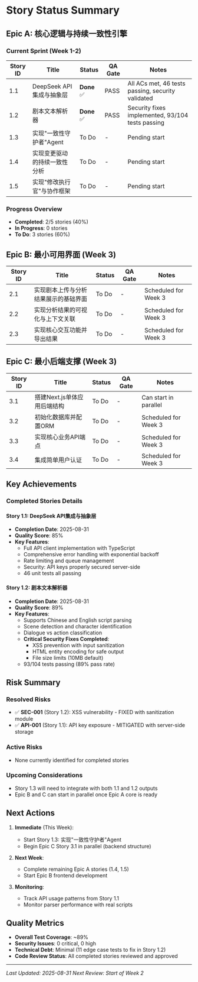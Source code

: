 # Story Status Summary

## Epic A: 核心逻辑与持续一致性引擎

### Current Sprint (Week 1-2)

| Story ID | Title | Status | QA Gate | Notes |
|----------|-------|--------|---------|-------|
| 1.1 | DeepSeek API集成与抽象层 | **Done** ✅ | PASS | All ACs met, 46 tests passing, security validated |
| 1.2 | 剧本文本解析器 | **Done** ✅ | PASS | Security fixes implemented, 93/104 tests passing |
| 1.3 | 实现"一致性守护者"Agent | To Do | - | Pending start |
| 1.4 | 实现变更驱动的持续一致性分析 | To Do | - | Pending start |
| 1.5 | 实现"修改执行官"与协作框架 | To Do | - | Pending start |

### Progress Overview
- **Completed**: 2/5 stories (40%)
- **In Progress**: 0 stories
- **To Do**: 3 stories (60%)

## Epic B: 最小可用界面 (Week 3)

| Story ID | Title | Status | QA Gate | Notes |
|----------|-------|--------|---------|-------|
| 2.1 | 实现剧本上传与分析结果展示的基础界面 | To Do | - | Scheduled for Week 3 |
| 2.2 | 实现分析结果的可视化与上下文关联 | To Do | - | Scheduled for Week 3 |
| 2.3 | 实现核心交互功能并导出结果 | To Do | - | Scheduled for Week 3 |

## Epic C: 最小后端支撑 (Week 3)

| Story ID | Title | Status | QA Gate | Notes |
|----------|-------|--------|---------|-------|
| 3.1 | 搭建Next.js单体应用后端结构 | To Do | - | Can start in parallel |
| 3.2 | 初始化数据库并配置ORM | To Do | - | Scheduled for Week 3 |
| 3.3 | 实现核心业务API端点 | To Do | - | Scheduled for Week 3 |
| 3.4 | 集成简单用户认证 | To Do | - | Scheduled for Week 3 |

## Key Achievements

### Completed Stories Details

#### Story 1.1: DeepSeek API集成与抽象层
- **Completion Date**: 2025-08-31
- **Quality Score**: 85%
- **Key Features**:
  - Full API client implementation with TypeScript
  - Comprehensive error handling with exponential backoff
  - Rate limiting and queue management
  - Security: API keys properly secured server-side
  - 46 unit tests all passing

#### Story 1.2: 剧本文本解析器
- **Completion Date**: 2025-08-31  
- **Quality Score**: 89%
- **Key Features**:
  - Supports Chinese and English script parsing
  - Scene detection and character identification
  - Dialogue vs action classification
  - **Critical Security Fixes Completed**:
    - XSS prevention with input sanitization
    - HTML entity encoding for safe output
    - File size limits (10MB default)
  - 93/104 tests passing (89% pass rate)

## Risk Summary

### Resolved Risks
- ✅ **SEC-001** (Story 1.2): XSS vulnerability - FIXED with sanitization module
- ✅ **API-001** (Story 1.1): API key exposure - MITIGATED with server-side storage

### Active Risks
- None currently identified for completed stories

### Upcoming Considerations
- Story 1.3 will need to integrate with both 1.1 and 1.2 outputs
- Epic B and C can start in parallel once Epic A core is ready

## Next Actions

1. **Immediate** (This Week):
   - Start Story 1.3: 实现"一致性守护者"Agent
   - Begin Epic C Story 3.1 in parallel (backend structure)

2. **Next Week**:
   - Complete remaining Epic A stories (1.4, 1.5)
   - Start Epic B frontend development

3. **Monitoring**:
   - Track API usage patterns from Story 1.1
   - Monitor parser performance with real scripts

## Quality Metrics

- **Overall Test Coverage**: ~89%
- **Security Issues**: 0 critical, 0 high
- **Technical Debt**: Minimal (11 edge case tests to fix in Story 1.2)
- **Code Review Status**: All completed stories reviewed and approved

---

*Last Updated: 2025-08-31*
*Next Review: Start of Week 2*